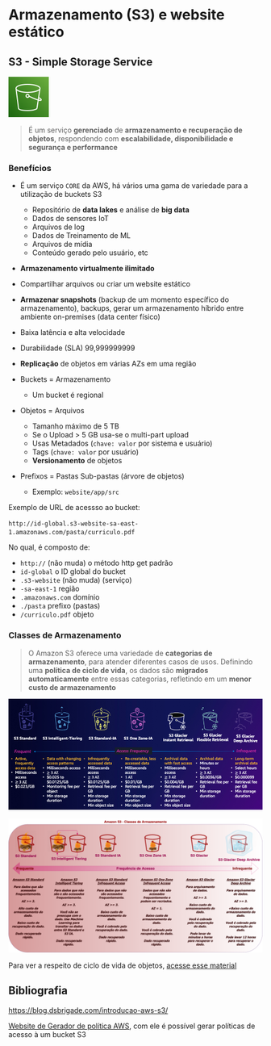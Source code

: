 # Armazenamento (S3) e website estático

## S3 - Simple Storage Service

![Simple Storage Service](./images/svg/storage/s3.svg)

> É um serviço **gerenciado** de **armazenamento e recuperação de objetos**, respondendo com **escalabilidade, disponibilidade e segurança e performance**

### Benefícios

- É um serviço `CORE` da AWS, há vários uma gama de variedade para a utilização de buckets S3
  - Repositório de **data lakes** e análise de **big data**
  - Dados de sensores IoT
  - Arquivos de log
  - Dados de Treinamento de ML
  - Arquivos de mídia
  - Conteúdo gerado pelo usuário, etc
- **Armazenamento virtualmente ilimitado**
- Compartilhar arquivos ou criar um website estático
- **Armazenar snapshots** (backup de um momento específico do armazenamento), backups, gerar um armazenamento híbrido entre ambiente on-premises (data center físico)
- Baixa latência e alta velocidade
- Durabilidade (SLA) 99,999999999
- **Replicação** de objetos em várias AZs em uma região

- Buckets = Armazenamento
  - Um bucket é regional
- Objetos = Arquivos
  - Tamanho máximo de 5 TB
  - Se o Upload > 5 GB usa-se o multi-part upload
  - Usas Metadados (`chave: valor` por sistema e usuário)
  - Tags (`chave: valor` por usuário)
  - **Versionamento** de objetos
- Prefixos = Pastas Sub-pastas (árvore de objetos)
  - Exemplo: `website/app/src`

Exemplo de URL de acessso ao bucket:

`http://id-global.s3-website-sa-east-1.amazonaws.com/pasta/curriculo.pdf`

No qual, é composto de:

- `http://` (não muda) o método http get padrão
- `id-global` o ID global do bucket
- `.s3-website` (não muda) (serviço)
- `-sa-east-1` região
- `.amazonaws.com` domínio
- `./pasta` prefixo (pastas)
- `/curriculo.pdf` objeto

### Classes de Armazenamento

> O Amazon S3 oferece uma variedade de **categorias de armazenamento**, para atender diferentes casos de usos. Definindo uma **política de ciclo de vida**, os dados são **migrados automaticamente** entre essas categorias, refletindo em um **menor custo de armazenamento**

![Storage classes](./images/s3_storage_classes.png)

![Storage classes](./images/s3_storage_classes_2.png)

Para ver a respeito de ciclo de vida de objetos, [acesse esse material](./extra/storage.md)

## Bibliografia

<https://blog.dsbrigade.com/introducao-aws-s3/>

[Website de Gerador de política AWS](https://awspolicygen.s3.amazonaws.com/policygen.html), com ele é possível gerar políticas de acesso à um bucket S3
